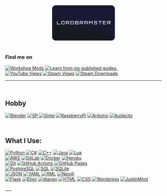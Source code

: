  
<p align="center">
    <br>
    <!--<a href="#"><img alt="Steam" width="30%" src="https://community.akamai.steamstatic.com/public/shared/images/header/logo_steam.svg?t=962016"></a>-->
    <!--<a href="#"><img alt="Battlezone CC" width="50%" src="https://content.2000ad.com/Alpha_NoBZGradient_Horizontal.png"></a>-->
    <a href="#"><img alt="LordBramster" width="40%" src="/assets/img/LB.png"></a>
    <br>
    <br>
    <h3>Find me on</h3>
    <a href="https://steamcommunity.com/id/SirBrambley/myworkshopfiles/"><img alt="Workshop Mods" title="Workshop Mods" src="https://custom-icon-badges.demolab.com/badge/-Steam%20Workshop%20Mods-14354C?style=for-the-badge&logoColor=white&logo=steam"/></a>
    <a href="https://steamcommunity.com/id/SirBrambley/myworkshopfiles/?section=guides"><img alt="Learn from my published guides." title="Published Guides" src="https://custom-icon-badges.demolab.com/badge/-Steam%20Guides-14354C?style=for-the-badge&logoColor=white&logo=link-external"/></a>
    <br>
    <a href="#"><img alt="YouTube Views" src="https://img.shields.io/youtube/channel/views/UC7c3qQo0LHhTgzwBObMI7Og?color=red&label=YouTube%20views&logo=youtube&logoColor=red&style=for-the-badge"></a>
    <a href="#"><img alt="Steam Views" src="https://img.shields.io/steam/views/484782972?color=white&label=My%20Workshop%20Views&style=for-the-badge&logo=steam&logoColor=14354C"></a>
    <a href="#"><img alt="Steam Downloads" src="https://img.shields.io/steam/downloads/484782972?color=white&label=Downloads&style=for-the-badge&logo=steam&logoColor=14354C"></a>
    <br>
</p>

<hr/>


<!--
<br>
<a href="#"><img alt="Steam" width="16%" src="https://community.akamai.steamstatic.com/public/shared/images/header/logo_steam.svg?t=962016"></a>
<p>
<a href="https://steamcommunity.com/id/SirBrambley/myworkshopfiles/"><img alt="Workshop Mods" title="Workshop Mods" src="https://custom-icon-badges.demolab.com/badge/-Browse%20Workshop%20Mods-14354C?style=for-the-badge&logoColor=white&logo=steam"/></a>
<br>
<a href="https://steamcommunity.com/id/SirBrambley/myworkshopfiles/?section=guides"><img alt="Learn from my published guides." title="Published Guides" src="https://custom-icon-badges.demolab.com/badge/-Learn%20From%20My%20Published%20Steam%20Guides-14354C?style=for-the-badge&logoColor=white&logo=link-external"/></a>
</p>

<br>
<h2>Statistics</h2>
 [![LordBramster's GitHub stats](https://github-readme-stats.vercel.app/api?username=LordBramster&hide=prs&show_icons=true&theme=ayu-mirage)](https://github.com/anuraghazra/github-readme-stats) 
  ![Top Langs](https://github-readme-stats.vercel.app/api/top-langs/?username=LordBramster&theme=ayu-mirage&layout=compact&langs_count=10)
-->

<br>
<h2>Hobby</h2>
    <p>
    <a href="#"><img alt="Blender" src="https://custom-icon-badges.demolab.com/badge/Blender-orange.svg?logo=blender&logoColor=white&style=flat-square"></a>
    <a href="#"><img alt="SP" src="https://custom-icon-badges.demolab.com/badge/Substance%20Painter-9C033A.svg?logo=substancepainter&logoColor=white&style=flat-square"       </a>
    <a href="#"><img alt="Gimp" src="https://custom-icon-badges.demolab.com/badge/Gimp-gray.svg?logo=gimp&logoColor=white&style=flat-square"></a>
    <a href="#"><img alt="RaspberryPi" src="https://img.shields.io/badge/-RaspberryPi-be217a?logo=RaspberryPi&logoColor=white&style=flat-square"></a>
    <a href="#"><img alt="Arduino" src="https://img.shields.io/badge/-Arduino-00979D?logo=Arduino&logoColor=white&style=flat-square"></a>
    <a href="#"><img alt="Audacity" src="https://img.shields.io/badge/-Audacity-0000CC?logo=audacity&logoColor=white&style=flat-square"></a>
    </p>
<br>
<h2>What I Use:</h2>
    <p>
    <a href="#"><img alt="Python" src="https://img.shields.io/badge/Python-14354C.svg?logo=python&logoColor=white&style=flat-square"></a>
    <a href="#"><img alt="C#" src="https://custom-icon-badges.demolab.com/badge/C%23-68217A.svg?logo=cs2&logoColor=white&style=flat-square"></a>
    <a href="#"><img alt="C++" src="https://custom-icon-badges.demolab.com/badge/C++-9C033A.svg?logo=cpp2&logoColor=white&style=flat-square"></a>
    <a href="#"><img alt="Java" src="https://custom-icon-badges.demolab.com/badge/Java-372923.svg?logo=java&logoColor=white&style=flat-square"></a>
    <a href="#"><img alt="Lua" src="https://img.shields.io/badge/Lua-430098.svg?logo=lua&logoColor=white&style=flat-square"></a>
    <br>
    <a href="#"><img alt="AWS" src="https://custom-icon-badges.demolab.com/badge/AWS-316192.svg?logo=aws&logoColor=white&style=flat-square"></a>
    <a href="#"><img alt="GitLab" src="https://custom-icon-badges.demolab.com/badge/GitLab-orange.svg?logo=gitlab&logoColor=white&style=flat-square"></a>
    <a href="#"><img alt="Docker" src="https://custom-icon-badges.demolab.com/badge/Docker-blue.svg?logo=docker&logoColor=white&style=flat-square"></a>
    <a href="#"><img alt="Heroku" src="https://img.shields.io/badge/Heroku-430098.svg?logo=heroku&logoColor=white&style=flat-square"></a>
    <br>
    <a href="#"><img alt="Git" src="https://img.shields.io/badge/Git-F05033.svg?logo=git&logoColor=white&style=flat-square"></a>
    <a href="#"><img alt="GitHub Actions" src="https://img.shields.io/badge/GitHub%20Actions-2671E5.svg?logo=github%20actions&logoColor=white&style=flat-square"></a>
    <a href="#"><img alt="GitHub Pages" src="https://img.shields.io/badge/GitHub%20Pages-8034A9.svg?logo=github&logoColor=white&style=flat-square"></a>
    <br>
    <a href="#"><img alt="PostgreSQL" src ="https://img.shields.io/badge/PostgreSQL-316192.svg?logo=postgresql&logoColor=white&style=flat-square"></a> 
    <a href="#"><img alt="SQL" src="https://custom-icon-badges.demolab.com/badge/SQL-025E8C.svg?logo=database&logoColor=white&style=flat-square"></a>
    <a href="#"><img alt="SQLite" src="https://custom-icon-badges.demolab.com/badge/SQLite-025E8C.svg?logo=database&logoColor=white&style=flat-square"></a>
    <br>
    <a href="#"><img alt="JSON" src="https://custom-icon-badges.demolab.com/badge/JSON-007396.svg?logo=json&logoColor=white&style=flat-square"></a>
    <a href="#"><img alt="YAML" src="https://custom-icon-badges.demolab.com/badge/YAML-007396.svg?logo=yaml&logoColor=white&style=flat-square"></a>
    <a href="#"><img alt="XML" src="https://custom-icon-badges.demolab.com/badge/XML-007396.svg?logo=xml&logoColor=white&style=flat-square"></a>
    <a href="#"><img alt="Neo4j" src="https://custom-icon-badges.demolab.com/badge/Neo4j-013243.svg?logo=neo4j&logoColor=white&style=flat-square"></a>
    <br>
    <a href="#"><img alt="Flask" src="https://img.shields.io/badge/Flask-gray.svg?logo=flask&logoColor=white&style=flat-square"></a>
    <a href="#"><img alt="Elixir" src="https://custom-icon-badges.demolab.com/badge/Elixir-68217A.svg?logo=elixir&logoColor=white&style=flat-square"></a>
    <a href="#"><img alt="django" src="https://img.shields.io/badge/django-14354C.svg?logo=django&logoColor=white&style=flat-square"></a>
    <a href="#"><img alt="HTML" src="https://img.shields.io/badge/HTML-E34F26.svg?logo=html5&logoColor=white&style=flat-square"></a>
    <a href="#"><img alt="CSS" src="https://img.shields.io/badge/CSS-1572B6.svg?logo=css3&logoColor=white&style=flat-square"></a>
    <a href="#"><img alt="Wordpress" src="https://img.shields.io/badge/Wordpress-21759B?logo=wordpress&logoColor=white&style=flat-square"></a>
    <a href="#"><img alt="JustinMind" src="https://custom-icon-badges.demolab.com/badge/Justinmind-995ab3.svg?logo=justinmind&logoColor=white&style=flat-square"></a>
    </p>
<!-- JSON/YAML-->
___
